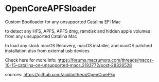 # OpenCoreAPFSloader

Custom Bootloader for any unsupported Catalina EFI Mac

to detect any HFS, APFS, APFS dmg, ramdisk and hidden apple volumes from any unsupported Catalina Mac

to load any stock macOS Recovery, macOS installer, and macOS patched installation also from external usb devices

Check here for more info: https://forums.macrumors.com/threads/macos-10-15-catalina-on-unsupported-macs.2183772/post-28326528

sources: https://github.com/acidanthera/OpenCorePkg
